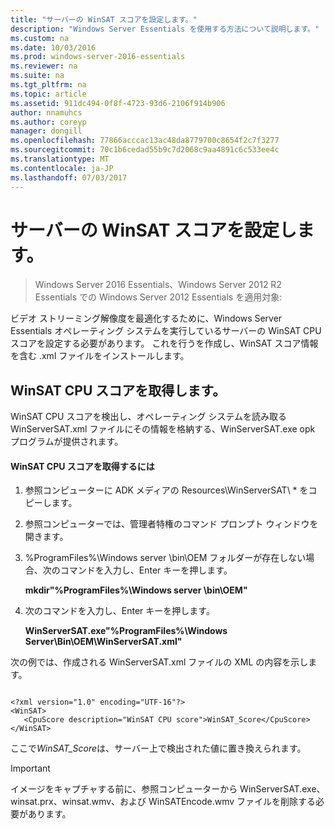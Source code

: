 ```yaml
---
title: "サーバーの WinSAT スコアを設定します。"
description: "Windows Server Essentials を使用する方法について説明します。"
ms.custom: na
ms.date: 10/03/2016
ms.prod: windows-server-2016-essentials
ms.reviewer: na
ms.suite: na
ms.tgt_pltfrm: na
ms.topic: article
ms.assetid: 911dc494-0f8f-4723-93d6-2106f914b906
author: nnamuhcs
ms.author: coreyp
manager: dongill
ms.openlocfilehash: 77866acccac13ac48da8779700c8654f2c7f3277
ms.sourcegitcommit: 70c1b6cedad55b9c7d2068c9aa4891c6c533ee4c
ms.translationtype: MT
ms.contentlocale: ja-JP
ms.lasthandoff: 07/03/2017
---
```

# <a name="set-the-winsat-score-on-the-server"></a>サーバーの WinSAT スコアを設定します。

>Windows Server 2016 Essentials、Windows Server 2012 R2 Essentials での Windows Server 2012 Essentials を適用対象:

ビデオ ストリーミング解像度を最適化するために、Windows Server Essentials オペレーティング システムを実行しているサーバーの WinSAT CPU スコアを設定する必要があります。 これを行うを作成し、WinSAT スコア情報を含む .xml ファイルをインストールします。  
  
## <a name="obtain-the-winsat-cpu-score"></a>WinSAT CPU スコアを取得します。  
 WinSAT CPU スコアを検出し、オペレーティング システムを読み取る WinServerSAT.xml ファイルにその情報を格納する、WinServerSAT.exe opk プログラムが提供されます。  
  
#### <a name="to-obtain-the-winsat-cpu-score"></a>WinSAT CPU スコアを取得するには  
  
1.  参照コンピューターに ADK メディアの Resources\WinServerSAT\\ * をコピーします。  
  
2.  参照コンピューターでは、管理者特権のコマンド プロンプト ウィンドウを開きます。  
  
3.  %ProgramFiles%\Windows server \bin\OEM フォルダーが存在しない場合、次のコマンドを入力し、Enter キーを押します。  
  
     **mkdir"%ProgramFiles%\Windows server \bin\OEM"**  
  
4.  次のコマンドを入力し、Enter キーを押します。  
  
     **WinServerSAT.exe"%ProgramFiles%\Windows Server\Bin\OEM\WinServerSAT.xml"**  
  
 次の例では、作成される WinServerSAT.xml ファイルの XML の内容を示します。  
  
```  
  
<?xml version="1.0" encoding="UTF-16"?>  
<WinSAT>  
   <CpuScore description="WinSAT CPU score">WinSAT_Score</CpuScore>  
</WinSAT>  
```  
  
 ここで*WinSAT_Score*は、サーバー上で検出された値に置き換えられます。  
  
> [!IMPORTANT]
>  イメージをキャプチャする前に、参照コンピューターから WinServerSAT.exe、winsat.prx、winsat.wmv、および WinSATEncode.wmv ファイルを削除する必要があります。

